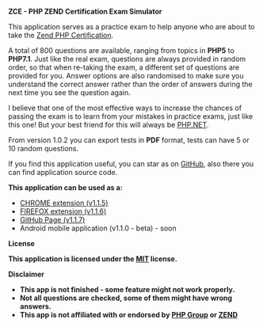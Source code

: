 <strong>ZCE - PHP ZEND Certification Exam Simulator</strong>

<p>This application serves as a practice exam to help anyone who are about to take the <a title="Zend PHP Certification" href="http://www.zend.com/en/services/certification/php-certification">Zend PHP Certification</a>.</p>

<p>A total of 800 questions are available, ranging from topics in <strong>PHP5</strong> to <strong>PHP7.1</strong>. Just like the real exam, questions are always provided in random order, so that when re-taking the exam, a different set of questions are provided for you. Answer options are also randomised to make sure you understand the correct answer rather than the order of answers during the next time you see the question again.</p>

<p>I believe that one of the most effective ways to increase the chances of passing the exam is to learn from your mistakes in practice exams, just like this one! But your best friend for this will always be <a href="https://www.php.net/manual/en/" title="PHP.NET">PHP.NET</a>.</p>

<p>From version 1.0.2 you can export tests in <strong>PDF</strong> format, tests can have 5 or 10 random questions.</p>

<p>If you find this application useful, you can star as on <a title="Star as on GitHub" href="https://github.com/alceanicu/zce">GitHub</a>, also there you can find application source code.</p>

<strong>This application can be used as a:</strong>
<ul>
    <li><a href="https://chrome.google.com/webstore/detail/php-zend-certification-exam/kdjolhghoglghipajmbmlmldbpncimge">CHROME extension (v1.1.5)</a></li>
    <li><a href="https://addons.mozilla.org/ro/firefox/addon/php-zend-certification-exam/">FIREFOX extension (v1.1.6)</a></li>
    <li><a href="https://alceanicu.github.io/zce/">GitHub Page (v1.1.7)</a></li>
    <li>Android mobile application (v1.1.0 - beta) - soon</li>
</ul>

<strong>License<strong>
<p>This application is licensed under the <a href="http://opensource.org/licenses/MIT">MIT</a> license.</p>

<strong>Disclaimer</strong>
<ul>
    <li>This app is not finished - some feature might not work properly.</li>
    <li>Not all questions are checked, some of them might have wrong answers.</li>
    <li>This app is not affiliated with or endorsed by <a href="https://www.php.net/">PHP Group</a> or <a href="https://www.zend.com/en">ZEND</a></li>
</ul>
